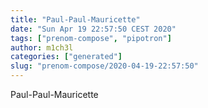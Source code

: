 ```yaml
---
title: "Paul-Paul-Mauricette"
date: "Sun Apr 19 22:57:50 CEST 2020"
tags: ["prenom-compose", "pipotron"]
author: m1ch3l
categories: ["generated"]
slug: "prenom-compose/2020-04-19-22:57:50"
---
```


Paul-Paul-Mauricette
